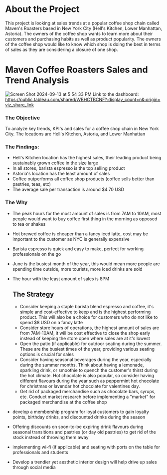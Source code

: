# About the Project
This project is looking at sales trends at a popular coffee shop chain called Maven's Roasters based in New York City (Hell's Kitchen, Lower Manhattan, Astoria). The owners of the coffee shop wants to learn more about their customers and purchasing habits as well as product popularity. The owners of the coffee shop would like to know which shop is doing the best in terms of sales as they are considering a closure of one shop. 

# Maven Coffee Roasters Sales and Trend Analysis 
![Screen Shot 2024-09-13 at 5 54 33 PM](https://github.com/user-attachments/assets/eb5ef510-55e7-4d7e-b5be-569d31dc2290)
Link to the dashboard: https://public.tableau.com/shared/WBHCTBCNF?:display_count=n&:origin=viz_share_link
### The Objective
To analyze key trends, KPI's and sales for a coffee shop chain in New York City. The locations are Hell's Kitchen, Astoria, and Lower Manhattan 

### The Findings:
- Hell's Kitchen location has the highest sales, their leading product being sustainably grown coffee in the size large
- In all stores, barista espresso is the top selling product
- Astoria's location has the least amount of sales
- Coffee outperforms all coffee shop products (coffee sells better than pastries, teas, etc)
- The average sale per transaction is around $4.70 USD

### The Why 
- The peak hours for the most amount of sales is from 7AM to 10AM, most people would want to buy coffee first thing in the morning as opposed to tea or shakes
- Hot brewed coffee is cheaper than a fancy iced latte, cost may be important to the customer as NYC is generally expensive
- Barista espresso is quick and easy to make, perfect for working professionals on the go
- June is the busiest month of the year, this would mean more people are spending time outside, more tourists, more iced drinks are sold
- The hour with the least amount of sales is 8PM

  ## The Strategy
  - Consider keeping a staple barista blend espresso and coffee, it's simple and cost-effective to keep and is the highest performing product. This will also be a choice for customers who do not like to spend $8 USD on a fancy latte
  - Consider store hours of operations, the highest amount of sales are from 7AM-10AM, it will be cost effective to close the shop early instead of keeping the store open where sales are at it's lowest
  - Open the patio (if applicable) for outdoor seating during the summer. These are the busiest times of the year, providing various seating options is crucial for sales
  - Consider having seasonal beverages during the year, especially during the summer months. Think about having a lemonade, sparkling drink, or smoothie to quench the customer's thirst during the hot climate. Hot chocolate is also popular, so consider having different flavours during the year such as peppermint hot chocolate for christmas or lavendar hot chocolate for valentines day.
  - Get rid of packaged merchandise such as chocolate bars, syrups, etc. Conduct market research before implementing a "market" for packaged merchandise at the coffee shop
- develop a membership program for loyal customers to gain loyalty points, birthday drinks, and discounted drinks during the season
- Offering discounts on soon-to-be expiring drink flavours during seasonal transitions and pastries (or day old pastries) to get rid of the stock instead of throwing them away
- implementing wi-fi (if applicable) and seating with ports on the table for professionals and students
- Develop a trendier yet aesthetic interior design will help drive up sales through social media 

